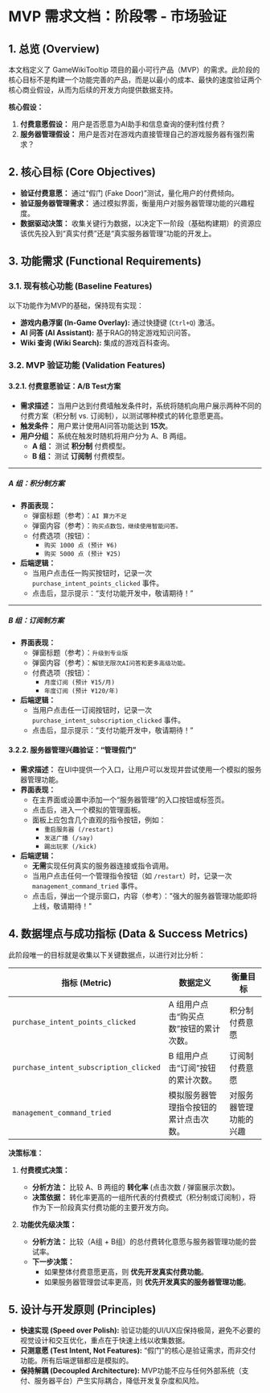 # MVP 需求文档：阶段零 - 市场验证

## 1. 总览 (Overview)

本文档定义了 GameWikiTooltip 项目的最小可行产品（MVP）的需求。此阶段的核心目标不是构建一个功能完善的产品，而是以最小的成本、最快的速度验证两个核心商业假设，从而为后续的开发方向提供数据支持。

**核心假设：**
1.  **付费意愿假设：** 用户是否愿意为AI助手和信息查询的便利性付费？
2.  **服务器管理假设：** 用户是否对在游戏内直接管理自己的游戏服务器有强烈需求？

## 2. 核心目标 (Core Objectives)

*   **验证付费意愿：** 通过“假门 (Fake Door)”测试，量化用户的付费倾向。
*   **验证服务器管理需求：** 通过模拟界面，衡量用户对服务器管理功能的兴趣程度。
*   **数据驱动决策：** 收集关键行为数据，以决定下一阶段（基础构建期）的资源应该优先投入到“真实付费”还是“真实服务器管理”功能的开发上。

## 3. 功能需求 (Functional Requirements)

### 3.1. 现有核心功能 (Baseline Features)

以下功能作为MVP的基础，保持现有实现：
*   **游戏内悬浮窗 (In-Game Overlay):** 通过快捷键 (`Ctrl+Q`) 激活。
*   **AI 问答 (AI Assistant):** 基于RAG的特定游戏知识问答。
*   **Wiki 查询 (Wiki Search):** 集成的游戏百科查询。

### 3.2. MVP 验证功能 (Validation Features)

#### 3.2.1. 付费意愿验证：A/B Test方案

*   **需求描述：** 当用户达到付费墙触发条件时，系统将随机向用户展示两种不同的付费方案（积分制 vs. 订阅制），以测试哪种模式的转化意愿更高。
*   **触发条件：** 用户累计使用AI问答功能达到 **15次**。
*   **用户分组：** 系统在触发时随机将用户分为 A、B 两组。
    *   **A 组：** 测试 **积分制** 付费模型。
    *   **B 组：** 测试 **订阅制** 付费模型。

---

##### **A 组：积分制方案**

*   **界面表现：**
    *   弹窗标题（参考）：`AI 算力不足`
    *   弹窗内容（参考）：`购买点数包，继续使用智能问答。`
    *   付费选项（按钮）：
        *   `购买 1000 点 (预计 ¥6)`
        *   `购买 5000 点 (预计 ¥25)`
*   **后端逻辑：**
    *   当用户点击任一购买按钮时，记录一次 `purchase_intent_points_clicked` 事件。
    *   点击后，显示提示：“支付功能开发中，敬请期待！”

---

##### **B 组：订阅制方案**

*   **界面表现：**
    *   弹窗标题（参考）：`升级到专业版`
    *   弹窗内容（参考）：`解锁无限次AI问答和更多高级功能。`
    *   付费选项（按钮）：
        *   `月度订阅 (预计 ¥15/月)`
        *   `年度订阅 (预计 ¥120/年)`
*   **后端逻辑：**
    *   当用户点击任一订阅按钮时，记录一次 `purchase_intent_subscription_clicked` 事件。
    *   点击后，显示提示：“支付功能开发中，敬请期待！”



#### 3.2.2. 服务器管理兴趣验证：“管理假门”

*   **需求描述：** 在UI中提供一个入口，让用户可以发现并尝试使用一个模拟的服务器管理功能。
*   **界面表现：**
    *   在主界面或设置中添加一个“服务器管理”的入口按钮或标签页。
    *   点击后，进入一个模拟的管理面板。
    *   面板上应包含几个直观的指令按钮，例如：
        *   `重启服务器 (/restart)`
        *   `发送广播 (/say)`
        *   `踢出玩家 (/kick)`
*   **后端逻辑：**
    *   **无需**实现任何真实的服务器连接或指令调用。
    *   当用户点击任何一个管理指令按钮（如 `/restart`）时，记录一次 `management_command_tried` 事件。
    *   点击后，弹出一个提示窗口，内容（参考）："强大的服务器管理功能即将上线，敬请期待！"

## 4. 数据埋点与成功指标 (Data & Success Metrics)

此阶段唯一的目标就是收集以下关键数据点，以进行对比分析：

| 指标 (Metric)                        | 数据定义                                     | 衡量目标                 |
| ------------------------------------ | -------------------------------------------- | ------------------------ |
| `purchase_intent_points_clicked`     | A 组用户点击“购买点数”按钮的累计次数。       | 积分制付费意愿           |
| `purchase_intent_subscription_clicked` | B 组用户点击“订阅”按钮的累计次数。           | 订阅制付费意愿           |
| `management_command_tried`           | 模拟服务器管理指令按钮的累计点击次数。       | 对服务器管理功能的兴趣   |

**决策标准：**

1.  **付费模式决策：**
    *   **分析方法：** 比较 A、B 两组的 **转化率** (点击次数 / 弹窗展示次数)。
    *   **决策依据：** 转化率更高的一组所代表的付费模式（积分制或订阅制），将作为下一阶段真实付费功能的主要开发方向。

2.  **功能优先级决策：**
    *   **分析方法：** 比较（A组 + B组）的总付费转化意愿与服务器管理功能的尝试率。
    *   **下一步决策：**
        *   如果整体付费意愿更高，则 **优先开发真实付费功能**。
        *   如果服务器管理尝试率更高，则 **优先开发真实的服务器管理功能**。

## 5. 设计与开发原则 (Principles)

*   **快速实现 (Speed over Polish):** 验证功能的UI/UX应保持极简，避免不必要的视觉设计和交互优化，重点在于快速上线以收集数据。
*   **只测意愿 (Test Intent, Not Features):** “假门”的核心是验证需求，而非交付功能。所有后端逻辑都应是模拟的。
*   **保持解耦 (Decoupled Architecture):** MVP功能不应与任何外部系统（支付、服务器平台）产生实际耦合，降低开发复杂度和风险。
